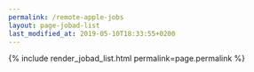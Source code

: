 ```yaml
---
permalink: /remote-apple-jobs
layout: page-jobad-list
last_modified_at: 2019-05-10T18:33:55+0200
---
```

{% include render_jobad_list.html permalink=page.permalink %}
